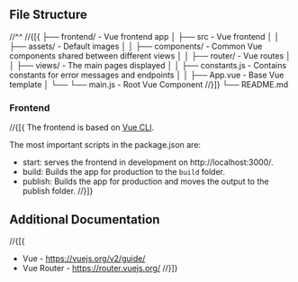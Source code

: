 ﻿## File Structure
//^^
//{[{
├── frontend/ - Vue frontend app
│ ├── src - Vue frontend
│ │   ├── assets/                     - Default images
│ │   ├── components/                 - Common Vue components shared between different views
│ │   ├── router/                     - Vue routes
│ │   ├── views/                      - The main pages displayed
│ │   ├── constants.js                - Contains constants for error messages and endpoints
│ │   ├── App.vue                     - Base Vue template
│ └── └── main.js                     - Root Vue Component
//}]}
└── README.md

### Frontend

//{[{
The frontend is based on [Vue CLI](https://cli.vuejs.org/).

The most important scripts in the package.json are:
  - start: serves the frontend in development on http://localhost:3000/.
  - build: Builds the app for production to the `build` folder.
  - publish: Builds the app for production and moves the output to the publish folder.
//}]}

## Additional Documentation

//{[{
- Vue - https://vuejs.org/v2/guide/
- Vue Router - https://router.vuejs.org/
//}]}
